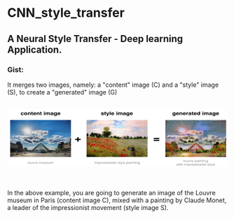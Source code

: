 # CNN_style_transfer
<h2>A Neural Style Transfer - Deep learning Application.</h2>


<h3>Gist:</h3>
It merges two images, namely: a "content" image (C) and a "style" image (S), to create a "generated" image (G)
<br>
<br>

![example](/style.png)

<br>
<br>
In the above example, you are going to generate an image of the Louvre museum in Paris (content image C), mixed with a painting by Claude Monet, a leader of the impressionist movement (style image S).
